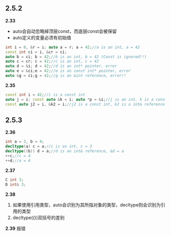 ## 2.5.2
**2.33**
- auto会自动忽略掉顶层const，而底层const会被保留
- auto定义的变量必须有初始值
```C++
int i = 0, &r = i; auto a = r; a = 42;//a is an int, a = 42
const int ci = i, &cr = ci;
auto b = ci; b = 42;//b is an int, b = 42 (Const is ignored!!)
auto c = cr; c = 42;//c is an int, c = 42
auto d = &i; d = 42;//d is an int* pointer, error
auto e = &ci;e = 42;//e is an const int* pointer, error
auto &g = ci;g = 42;//g is an &int reference, error!!
```

**2.35**
```C++
const int i = 42;//i is a const int
auto j = i; const auto &k = i; auto *p = &i;//j is an int, k is a const int& reference, p is a const int* pointer
const auto j2 = i, &k2 = i;//j2 is a const int, k2 is a int& reference
```

## 2.5.3
**2.36**
```C++
int a = 3, b = 4;
decltype(a) c = a;//c is an int, c = 3
decltype((b)) d = a;//d is an int& reference, &d = a
++c;//c = 4
++d;//a = 4
```

**2.37**
```C++
C int 3;
D int& 3;
```

**2.38**
1. 如果使用引用类型，auto会识别为其所指对象的类型，decltype则会识别为引用的类型
2. decltype(())双括号的差别

**2.39**
报错
